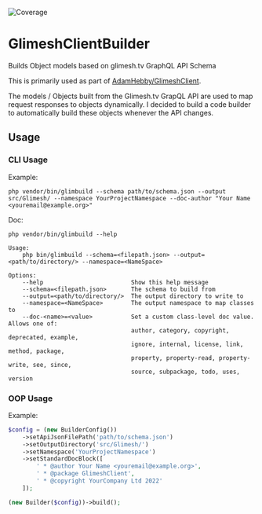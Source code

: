 ![Coverage](.github/coverage.svg)

# GlimeshClientBuilder
Builds Object models based on glimesh.tv GraphQL API Schema


This is primarily used as part of [AdamHebby/GlimeshClient](AdamHebby/GlimeshClient).

The models / Objects built from the Glimesh.tv GrapQL API are used to map request responses to objects dynamically. I decided to build a code builder to automatically build these objects whenever the API changes.

## Usage

### CLI Usage

Example:
```
php vendor/bin/glimbuild --schema path/to/schema.json --output src/Glimesh/ --namespace YourProjectNamespace --doc-author "Your Name <youremail@example.org>"
```

Doc:
```
php vendor/bin/glimbuild --help

Usage:
    php bin/glimbuild --schema=<filepath.json> --output=<path/to/directory/> --namespace=<NameSpace>

Options:
    --help                         Show this help message
    --schema=<filepath.json>       The schema to build from
    --output=<path/to/directory/>  The output directory to write to
    --namespace=<NameSpace>        The output namespace to map classes to
    --doc-<name>=<value>           Set a custom class-level doc value. Allows one of:
                                   author, category, copyright, deprecated, example,
                                   ignore, internal, license, link, method, package,
                                   property, property-read, property-write, see, since,
                                   source, subpackage, todo, uses, version
```

### OOP Usage

Example:
```php
$config = (new BuilderConfig())
    ->setApiJsonFilePath('path/to/schema.json')
    ->setOutputDirectory('src/Glimesh/')
    ->setNamespace('YourProjectNamespace')
    ->setStandardDocBlock([
        ' * @author Your Name <youremail@example.org>',
        ' * @package GlimeshClient',
        ' * @copyright YourCompany Ltd 2022'
    ]);

(new Builder($config))->build();
```
